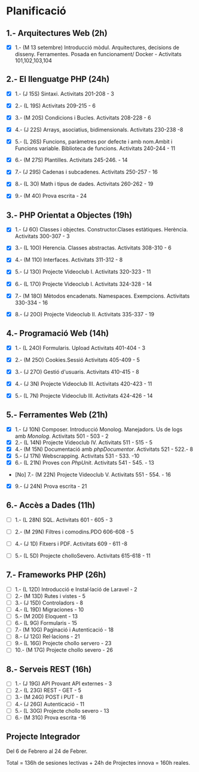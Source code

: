 # Planificació

## 1.- Arquitectures Web (2h)

- [X] 1.- (M 13 setembre) Introducció mòdul. Arquitectures, decisions de disseny. Ferramentes. Posada en funcionament/ Docker - Activitats 101,102,103,104


## 2.- El llenguatge PHP (24h)

- [X] 1.- (J 15S) Sintaxi. Activitats 201-208 - 3
- [X] 2.- (L 19S) Activitats 209-215 - 6 
- [X] 3.- (M 20S) Condicions i Bucles. Activitats 208-228 - 6
- [X] 4.- (J 22S) Arrays, asociatius, bidimensionals. Activitats 230-238 -8
- [X] 5.- (L 26S) Funcions, paràmetres por defecte i amb nom.Ambit i Funcions variable. Biblioteca de funcions. Activitats 240-244 - 11
- [X] 6.- (M 27S) Plantilles. Activitats 245-246. - 14
- [X] 7.- (J 29S) Cadenas i subcadenes. Activitats 250-257 - 16
- [X] 8.- (L 3O) Math i tipus de dades. Activitats 260-262 - 19
- [X] 9.- (M 4O) Prova escrita - 24


## 3.- PHP Orientat a Objectes (19h)

- [X] 1.- (J 6O) Classes i objectes. Constructor.Clases estàtiques. Herència. Activitats 300-307 - 3
- [X] 3.- (L 10O) Herencia. Classes abstractas. Activitats 308-310 - 6
- [X] 4.- (M 11O) Interfaces. Activitats 311-312 - 8
- [X] 5.- (J 13O) Projecte Videoclub I. Activitats 320-323 - 11
- [X] 6.- (L 17O) Projecte Videoclub I. Activitats 324-328 - 14
- [X] 7.- (M 18O) Mètodos encadenats. Namespaces. Exempcions. Activitats 330-334  - 16
- [X] 8.- (J 20O) Projecte Videoclub II. Activitats 335-337 - 19


## 4.- Programació Web (14h)

- [X] 1.- (L 24O) Formularis. Upload Activitats 401-404 - 3
- [X] 2.- (M 25O) Cookies.Sessió Activitats 405-409 - 5
- [X] 3.- (J 27O) Gestió d'usuaris. Activitats 410-415 - 8
- [X] 4.- (J 3N) Projecte Videoclub III. Activitats 420-423 - 11 
- [X] 5.- (L 7N) Projecte Videoclub III. Activitats 424-426 - 14


## 5.- Ferramentes Web (21h)

- [X] 1.- (J 10N) Composer. Introducció Monolog.  Manejadors. Us de logs amb *Monolog*. Activitats 501 - 503 - 2
- [X] 2.- (L 14N) Projecte Videoclub IV. Activitats 511 - 515 - 5
- [X] 4.- (M 15N) Documentació amb *phpDocumentor*. Activitats 521 - 522.- 8
- [X] 5.- (J 17N) Webscrapping. Activitats 531 - 533. -10
- [X] 6.- (L 21N) Proves con *PhpUnit*. Activitats 541 - 545. - 13 
- [No] 7.- (M 22N) Projecte Videoclub V. Activitats 551 - 554. - 16
- [X] 9.- (J 24N) Prova escrita - 21

## 6.- Accès a Dades (11h)

- [ ] 1.- (L 28N) SQL. Activitats 601 - 605 - 3
- [ ] 2.- (M 29N) Filtres i comodins.PDO 606-608 - 5
- [ ] 4.- (J 1D) Fitxers i PDF. Activitats 609 - 611 -8
- [ ] 5.- (L 5D) Projecte cholloSevero. Activitats 615-618 - 11


## 7.- Frameworks PHP (26h)

- [ ] 1.- (L 12D) Introducció e Instal·lació de Laravel - 2 
- [ ] 2.- (M 13D) Rutes i vistes - 5
- [ ] 3.- (J 15D) Controladors - 8
- [ ] 4.- (L 19D) Migraciones - 10
- [ ] 5.- (M 20D) Eloquent - 13 
- [ ] 6.- (L 9G) Formularis - 15 
- [ ] 7.- (M 10G) Paginació i Autenticació - 18  
- [ ] 8.- (J 12G) Rel·lacions - 21 
- [ ] 9.- (L 16G) Projecte chollo servero - 23
- [ ] 10.- (M 17G) Projecte chollo severo - 26
 
## 8.- Serveis REST (16h)

- [ ] 1.- (J 19G) API Provant API externes  - 3
- [ ] 2.- (L 23G) REST - GET  - 5
- [ ] 3.- (M 24G) POST i PUT - 8
- [ ] 4.- (J 26G) Autenticació - 11 
- [ ] 5.- (L 30G) Projecte chollo severo - 13 
- [ ] 6.- (M 31G) Prova escrita -16

## Projecte Integrador

Del 6 de Febrero al 24 de Febrer.

Total = 136h de sesiones lectivas + 24h de Projectes innova = 160h reales.

